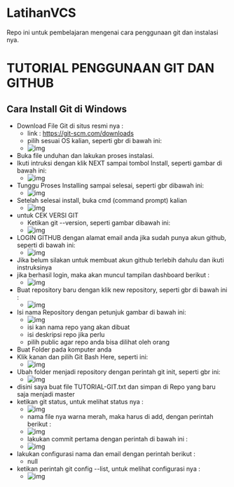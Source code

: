 # LatihanVCS
Repo ini untuk pembelajaran mengenai cara penggunaan git dan instalasi nya.

# TUTORIAL PENGGUNAAN GIT DAN GITHUB
## Cara Install Git di Windows
* Download File Git di situs resmi nya :
  * link : https://git-scm.com/downloads
  * pilih sesuai OS kalian, seperti gbr di bawah ini:
  * ![img](https://github.com/raissaputra/LatihanVCS/blob/main/assets/git-scm.png)
* Buka file unduhan dan lakukan proses instalasi.
* Ikuti intruksi dengan klik NEXT sampai tombol Install, seperti gambar di bawah ini:
  * ![img](https://github.com/raissaputra/LatihanVCS/blob/main/assets/install-git.png)
* Tunggu Proses Installing sampai selesai, seperti gbr dibawah ini:
  * ![img](https://github.com/raissaputra/LatihanVCS/blob/main/assets/tunggu-finish-instal.png)
* Setelah selesai install, buka cmd (command prompt) kalian
  * ![img](https://github.com/raissaputra/LatihanVCS/blob/main/assets/cmd.png) 
* untuk CEK VERSI GIT
  * Ketikan git --version, seperti gambar dibawah ini:
  * ![img](https://github.com/raissaputra/LatihanVCS/blob/main/assets/git--version.png)
* LOGIN GITHUB dengan alamat email anda jika sudah punya akun github, seperti di bawah ini:
  * ![img](https://github.com/raissaputra/LatihanVCS/blob/main/assets/sign-in-github.jpg)
* Jika belum silakan untuk membuat akun github terlebih dahulu dan ikuti instruksinya
* jika berhasil login, maka akan muncul tampilan dashboard berikut :
  * ![img](https://github.com/raissaputra/LatihanVCS/blob/main/assets/dashboard-github.png)
* Buat repository baru dengan klik new repository, seperti gbr di bawah ini :
  * ![img](https://github.com/raissaputra/LatihanVCS/blob/main/assets/new-repo.png)
* Isi nama Repository dengan petunjuk gambar di bawah ini:
  * ![img](https://github.com/raissaputra/LatihanVCS/blob/main/assets/nama-repo.png)
  * isi kan nama repo yang akan dibuat
  * isi deskripsi repo jika perlu
  * pilih public agar repo anda bisa dilihat oleh orang
* Buat Folder pada komputer anda
* Klik kanan dan pilih Git Bash Here, seperti ini:
  * ![img](https://github.com/raissaputra/LatihanVCS/blob/main/assets/buat-repo-lokal.png)
* Ubah folder menjadi repository dengan perintah git init, seperti gbr ini:
  * ![img](https://github.com/raissaputra/LatihanVCS/blob/main/assets/git-init.png)
* disini saya buat file TUTORIAL-GIT.txt dan simpan di Repo yang baru saja menjadi master
* ketikan git status, untuk melihat status nya :
  * ![img](https://github.com/raissaputra/LatihanVCS/blob/main/assets/add-untrack.png)
  * nama file nya warna merah, maka harus di add, dengan perintah berikut :
  * ![img](https://github.com/raissaputra/LatihanVCS/blob/main/assets/stage.png)
  * lakukan commit pertama dengan perintah di bawah ini :
  * ![img](https://github.com/raissaputra/LatihanVCS/blob/main/assets/first-commit.png) 
* lakukan configurasi nama dan email dengan perintah berikut :
  * null
* ketikan perintah git config --list, untuk melihat configurasi nya :
  * ![img](https://github.com/raissaputra/LatihanVCS/blob/main/assets/config--list.png)
